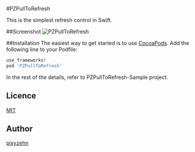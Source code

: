 #PZPullToRefresh

This is the simplest refresh control in Swift.

##Screenshot
![PZPullToRefresh](https://raw.githubusercontent.com/pixyzehn/PZPullToRefresh/master/Assets/PZPullToRefresh.gif)

##Installation
The easiest way to get started is to use [CocoaPods](http://cocoapods.org/). Add the following line to your Podfile:

```ruby
use_frameworks!
pod 'PZPullToRefresh'
```

In the rest of the details, refer to PZPullToRefresh-Sample project.

## Licence

[MIT](https://github.com/pixyzehn/MediumMenu/blob/master/LICENSE)

## Author

[pixyzehn](https://github.com/pixyzehn)